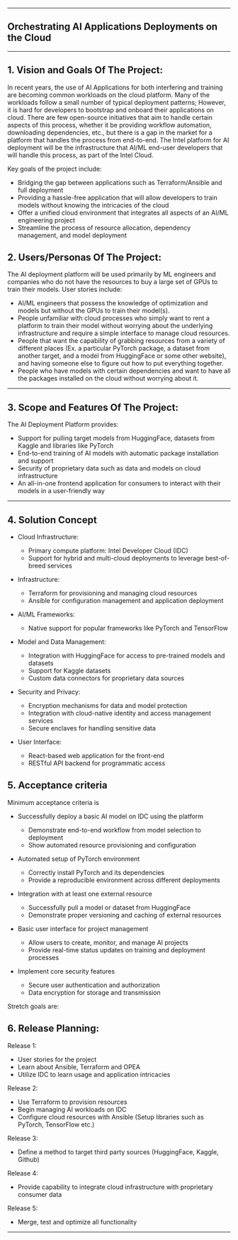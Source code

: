 ** **

## Orchestrating AI Applications Deployments on the Cloud

** **

## 1.   Vision and Goals Of The Project:

In recent years, the use of AI Applications for both interfering and training are becoming common workloads on the cloud platform. Many of the workloads follow a small number of typical deployment patterns; However, it is hard for developers to bootstrap and onboard their applications on cloud. There are few open-source initiatives that aim to handle certain aspects of this process, whether it be providing workflow automation, downloading dependencies, etc., but there is a gap in the market for a platform that handles the process from end-to-end. The Intel platform for AI deployment will be the infrastructure that AI/ML end-user developers that will handle this process, as part of the Intel Cloud. 

Key goals of the project include:

- Bridging the gap between applications such as Terraform/Ansible and full deployment
- Providing a hassle-free application that will allow developers to train models without knowing the intricacies of the cloud
- Offer a unified cloud environment that integrates all aspects of an AI/ML engineering project
- Streamline the process of resource allocation, dependency management, and model deployment


## 2. Users/Personas Of The Project:

The AI deployment platform will be used primarily by ML engineers and companies who do not have the resources to buy a large set of GPUs to train their models. User stories include:

- AI/ML engineers that possess the knowledge of optimization and models but without the GPUs to train their model(s).
- People unfamiliar with cloud processes who simply want to rent a platform to train their model without worrying about the underlying infrastructure and require a simple interface to manage cloud resources.
- People that want the capability of grabbing resources from a variety of different places (Ex. a particular PyTorch package, a dataset from another target, and a model from HuggingFace or some other website), and having someone else to figure out how to put everything together.
- People who have models with certain dependencies and want to have all the packages installed on the cloud without worrying about it.


** **

## 3.   Scope and Features Of The Project:

The AI Deployment Platform provides:

- Support for pulling target models from HuggingFace, datasets from Kaggle and libraries like PyTorch
- End-to-end training of AI models with automatic package installation and support
- Security of proprietary data such as data and models on cloud infrastructure
- An all-in-one frontend application for consumers to interact with their models in a user-friendly way


** **

## 4. Solution Concept

- Cloud Infrastructure:
  - Primary compute platform: Intel Developer Cloud (IDC)
  - Support for hybrid and multi-cloud deployments to leverage best-of-breed services

- Infrastructure:
  - Terraform for provisioning and managing cloud resources
  - Ansible for configuration management and application deployment

- AI/ML Frameworks:
  - Native support for popular frameworks like PyTorch and TensorFlow

- Model and Data Management:
  - Integration with HuggingFace for access to pre-trained models and datasets
  - Support for Kaggle datasets
  - Custom data connectors for proprietary data sources

- Security and Privacy:
  - Encryption mechanisms for data and model protection
  - Integration with cloud-native identity and access management services
  - Secure enclaves for handling sensitive data

- User Interface:
  - React-based web application for the front-end
  - RESTful API backend for programmatic access

## 5. Acceptance criteria

Minimum acceptance criteria is
 
- Successfully deploy a basic AI model on IDC using the platform
  - Demonstrate end-to-end workflow from model selection to deployment
  - Show automated resource provisioning and configuration

- Automated setup of PyTorch environment

  - Correctly install PyTorch and its dependencies
  - Provide a reproducible environment across different deployments


- Integration with at least one external resource

  - Successfully pull a model or dataset from HuggingFace
  - Demonstrate proper versioning and caching of external resources


- Basic user interface for project management

  - Allow users to create, monitor, and manage AI projects
  - Provide real-time status updates on training and deployment processes


- Implement core security features

  - Secure user authentication and authorization
  - Data encryption for storage and transmission

Stretch goals are:


## 6.  Release Planning:

Release 1:
- User stories for the project
- Learn about Ansible, Terraform and OPEA
- Utilize IDC to learn usage and application intricacies 

Release 2:
- Use Terraform to provision resources
- Begin managing AI workloads on IDC
- Configure cloud resources with Ansible (Setup libraries such as PyTorch, TensorFlow etc.)

Release 3:
- Define a method to target third party sources (HuggingFace, Kaggle, Github)

Release 4:
- Provide capability to integrate cloud infrastructure with proprietary consumer data

Release 5:
- Merge, test and optimize all functionality

** **
